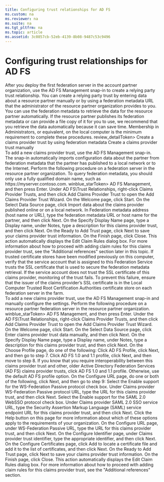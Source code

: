 ```yaml
---
title: Configuring trust relationships for AD FS
ms.custom: na
ms.reviewer: na
ms.suite: na
ms.tgt_pltfrm: na
ms.topic: article
ms.assetid: 3c0857cb-52eb-4139-8b08-9487c53c9496
---
```

# Configuring trust relationships for AD FS
<?xml version="1.0" encoding="utf-8"?>
<developerConceptualDocument xmlns="http://ddue.schemas.microsoft.com/authoring/2003/5" xmlns:xlink="http://www.w3.org/1999/xlink" xmlns:xsi="http://www.w3.org/2001/XMLSchema-instance" xsi:schemaLocation="http://ddue.schemas.microsoft.com/authoring/2003/5 http://dduestorage.blob.core.windows.net/ddueschema/developer.xsd">
  <introduction>
    <para />
    <para>After you deploy the first federation server in the account partner organization, <?Comment SE(L: Would &quot;open&quot; be a better word than &quot;use&quot;? 2013-11-08T15:07:00Z  Id='0?>use <?CommentEnd Id='0'
    ?>the AD FS Management snap-in to create a relying party trust relationship. You can create a relying party trust by entering data about a resource partner manually or by using a federation metadata URL that the administrator of the resource partner organization provides to you. You can use the federation metadata to retrieve the data for the resource partner automatically.</para>
    <alert class="note">
      <para>If the resource partner publishes its federation metadata or can provide a file copy of it for you to use, we recommend that you retrieve the data automatically because it can save time.</para>
    </alert>
    <para>Membership in <embeddedLabel>Administrators</embeddedLabel>, or equivalent, on the local computer is the minimum requirement to complete these procedures. <token>review_detailToken></para>
    <list class="bullet">
      <listItem>
        <para>
          <link xlink:href="3c0857cb-52eb-4139-8b08-9487c53c9496#BKMK_Metadata">Create a claims provider trust by using federation metadata</link>
        </para>
      </listItem>
      <listItem>
        <para>
          <link xlink:href="3c0857cb-52eb-4139-8b08-9487c53c9496#BKMK_Manual">Create a claims provider trust manually</link>
        </para>
      </listItem>
    </list>

</introduction>
  <section address="BKMK_Metadata">
    <title>Create a claims provider trust by using federation metadata</title>
    <content>
      <para>To add a new claims provider trust, use the AD FS Management snap-in. The snap-in automatically imports configuration data about the partner from federation metadata that the partner has published to a local network or to the Internet. Perform the following procedure on a federation server in the resource partner organization.</para>
      <alert class="note">
        <para>To query federation metadata, you should only use a fully qualified domain name, such as https://myserver.contoso.com.</para>
      </alert>
      <procedure>
        <title>To create a claims provider trust by using federation metadata</title>
        <steps class="ordered">
          <step>
            <content>
              <para>
                <token>winblue_starToken> <userInput>AD FS Management</userInput>, and then press Enter.</para>
            </content>
          </step>
          <step>
            <content>
              <para>Under <ui>AD FS\Trust Relationships</ui>, right-click <ui>Claims Provider Trusts</ui>, and then click <ui>Add Claims Provider Trust</ui> to open the Add Claims Provider Trust Wizard.</para>
            </content>
          </step>
          <step>
            <content>
              <para>On the <ui>Welcome</ui> page, click <ui>Start</ui>.</para>
            </content>
          </step>
          <step>
            <content>
              <para>On the <ui>Select Data Source</ui> page, click <ui>Import data about the claims provider published online or on a local network</ui>. In <ui>Federation metadata address (host name or URL)</ui>, type the federation metadata URL or host name for the partner, and then click <ui>Next</ui>.</para>
            </content>
          </step>
          <step>
            <content>
              <para>On the <ui>Specify Display Name</ui> page, type a <ui>Display name</ui>, under <ui>Notes</ui>, type a description for this claims provider trust, and then click <ui>Next</ui>.</para>
            </content>
          </step>
          <step>
            <content>
              <para>On the <ui>Ready to Add Trust</ui> page, click <ui>Next</ui> to save your claims provider trust information.</para>
            </content>
          </step>
          <step>
            <content>
              <para>On the <ui>Finish</ui> page, click <ui>Close</ui>. This action automatically displays the <ui>Edit Claim Rules</ui> dialog box. For more information about how to proceed with adding claim rules for this claims provider trust, see the "Additional references" section <?Comment SE(L: Per MSTP:Use instead ofbelowin cross-references. For example, say &quot;later in this topic.There is no &quot;Additional references section&quot; in this topic. Is it to be added, or do you link to another section in a different topic?This reference occurs here and in the last line of this topic. 2013-11-08T15:07:00Z  Id='71?>later in this topic<?CommentEnd Id='71'
    ?>.</para>
              <alert class="important">
                <para>If trusted certificate stores have been modified previously on this computer, verify that the service account that is assigned to this Federation Service trusts the <?Comment SE(L: In topic &quot;Prerequisites for installing AD FS&quot; , it was calledSSL server authentication certificate. Is the normally used name &quot;SSL certificate&quot;, or should you add &quot;also named SSL server authentication certificate&quot;? 2013-11-08T15:07:00Z  Id='76?>SSL certificate <?CommentEnd Id='76'
    ?>that is used to secure the federation metadata retrieval. If the service account does not trust the SSL certificate of this claims provider, monitoring of the trust fails. To prevent this failure, ensure that the issuer of the claims provider’s SSL certificate is in the Local Computer Trusted Root Certification Authorities certificate store on each federation server in the farm.</para>
              </alert>
            </content>
          </step>
        </steps>
      </procedure>
    </content>
  </section>
  <section address="BKMK_Manual">
    <title>Create a claims provider trust manually</title>
    <content>
      <para>To add a new claims provider trust, use the AD FS Management snap-in and manually configure the settings. Perform the following procedure on a resource partner federation server in the resource partner organization.</para>
      <procedure>
        <title>To create a claims provider trust manually</title>
        <steps class="ordered">
          <step>
            <content>
              <para>
                <token>winblue_starToken> <userInput>AD FS Management</userInput>, and then press Enter.</para>
            </content>
          </step>
          <step>
            <content>
              <para>Under the <ui>AD FS\Trust Relationships</ui>, right-click <ui>Claims Provider Trusts</ui>, and then click <ui>Add Claims Provider Trust</ui> to open the Add Claims Provider Trust Wizard.</para>
            </content>
          </step>
          <step>
            <content>
              <para>On the <ui>Welcome</ui> page, click <ui>Start</ui>.</para>
            </content>
          </step>
          <step>
            <content>
              <para>On the <ui>Select Data Source</ui> page, click <ui>Enter claims provider trust data manually</ui>, and then click <ui>Next</ui>.</para>
            </content>
          </step>
          <step>
            <content>
              <para>On the <ui>Specify Display Name</ui> page, type a <ui>Display name</ui>, under <ui>Notes</ui>, type a description for this claims provider trust, and then click <ui>Next</ui>.</para>
            </content>
          </step>
          <step>
            <content>
              <para>On the <ui>Choose Profile</ui> page, do one of the following:</para>
              <list class="bullet">
                <listItem>
                  <para>Click <ui>AD FS Profile</ui>, click <ui>Next</ui>, and then go to step 7.</para>
                </listItem>
                <listItem>
                  <para>Click <ui>AD FS 1.0 and 1.1 profile</ui>, click <ui>Next</ui>, and then move to step 8.</para>
                </listItem>
              </list>
              <para>If you know that you require interoperability between this claims provider trust and other, older Active Directory Federation Services (AD FS) claims provider trusts, click <ui>AD FS 1.0 and 1.1 profile</ui>. Otherwise, use the default <ui>AD FS profile</ui> option.</para>
            </content>
          </step>
          <step>
            <content>
              <para>On the <ui>Configure URL</ui> page, do one or both of the following, click <ui>Next</ui>, and then go to step 9:</para>
              <list class="bullet">
                <listItem>
                  <para>Select the <ui>Enable support for the WS-Federation Passive protocol</ui> check box. Under <ui>Claims provider WS-Federation Passive protocol URL</ui>, type the URL for this claims provider trust, and then click <ui>Next</ui>.</para>
                </listItem>
                <listItem>
                  <para>Select the <ui>Enable support for the SAML 2.0 WebSSO protocol</ui> check box. Under <ui>Claims provider SAML 2.0 SSO service URL</ui>, type the Security Assertion Markup Language (SAML) service endpoint URL for this claims provider trust, and then click <ui>Next</ui>.</para>
                </listItem>
              </list>
              <para>Click the <ui>Help</ui> button on this page for more information about which of these options apply to the requirements of your organization.</para>
            </content>
          </step>
          <step>
            <content>
              <para>On the <ui>Configure URL</ui> page, under <ui>WS-Federation Passive URL</ui>, type the URL for this claims provider trust, and then click <ui>Next</ui>.</para>
            </content>
          </step>
          <step>
            <content>
              <para>On the <ui>Configure Identifier</ui> page, under <ui>Claims provider trust identifier</ui>, type the appropriate identifier, and then click <ui>Next</ui>.</para>
            </content>
          </step>
          <step>
            <content>
              <para>On the <ui>Configure Certificates</ui> page, click <ui>Add</ui> to locate a certificate file and add it to the list of certificates, and then click <ui>Next</ui>.</para>
            </content>
          </step>
          <step>
            <content>
              <para>On the <ui>Ready to Add Trust</ui> page, click <ui>Next</ui> to save your claims provider trust information.</para>
            </content>
          </step>
          <step>
            <content>
              <para>On the <ui>Finish</ui> page, click <ui>Close</ui>. This action automatically displays the <ui>Edit Claim Rules</ui> dialog box. For more information about how to proceed with adding claim rules for this claims provider trust, see the "<?Comment SE(L: Please see the commentabove. 2013-11-08T15:07:00Z  Id='109?>Additional references" section<?CommentEnd Id='109'
    ?>.</para>
            </content>
          </step>
        </steps>
      </procedure>

</content>
  </section>
  <relatedTopics />
</developerConceptualDocument>

